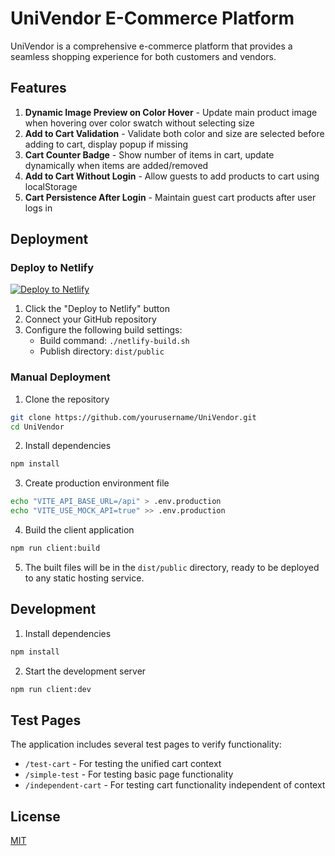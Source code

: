 # UniVendor E-Commerce Platform

UniVendor is a comprehensive e-commerce platform that provides a seamless shopping experience for both customers and vendors.

## Features

1. **Dynamic Image Preview on Color Hover** - Update main product image when hovering over color swatch without selecting size
2. **Add to Cart Validation** - Validate both color and size are selected before adding to cart, display popup if missing
3. **Cart Counter Badge** - Show number of items in cart, update dynamically when items are added/removed
4. **Add to Cart Without Login** - Allow guests to add products to cart using localStorage
5. **Cart Persistence After Login** - Maintain guest cart products after user logs in

## Deployment

### Deploy to Netlify

[![Deploy to Netlify](https://www.netlify.com/img/deploy/button.svg)](https://app.netlify.com/start/deploy?repository=https://github.com/yourusername/UniVendor)

1. Click the "Deploy to Netlify" button
2. Connect your GitHub repository
3. Configure the following build settings:
   - Build command: `./netlify-build.sh`
   - Publish directory: `dist/public`

### Manual Deployment

1. Clone the repository
```bash
git clone https://github.com/yourusername/UniVendor.git
cd UniVendor
```

2. Install dependencies
```bash
npm install
```

3. Create production environment file
```bash
echo "VITE_API_BASE_URL=/api" > .env.production
echo "VITE_USE_MOCK_API=true" >> .env.production
```

4. Build the client application
```bash
npm run client:build
```

5. The built files will be in the `dist/public` directory, ready to be deployed to any static hosting service.

## Development

1. Install dependencies
```bash
npm install
```

2. Start the development server
```bash
npm run client:dev
```

## Test Pages

The application includes several test pages to verify functionality:

- `/test-cart` - For testing the unified cart context
- `/simple-test` - For testing basic page functionality
- `/independent-cart` - For testing cart functionality independent of context

## License

[MIT](LICENSE)
